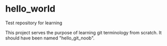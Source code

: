 # hello_world
Test repository for learning

This project serves the purpose of learning git terminology from scratch.
It should have been named "hello_git_noob".
